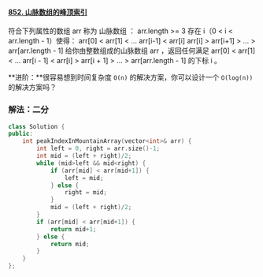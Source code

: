 #### [852. 山脉数组的峰顶索引](https://leetcode-cn.com/problems/peak-index-in-a-mountain-array/)

符合下列属性的数组 arr 称为 山脉数组 ：
arr.length >= 3
存在 i（0 < i < arr.length - 1）使得：
arr[0] < arr[1] < ... arr[i-1] < arr[i]
arr[i] > arr[i+1] > ... > arr[arr.length - 1]
给你由整数组成的山脉数组 arr ，返回任何满足 arr[0] < arr[1] < ... arr[i - 1] < arr[i] > arr[i + 1] > ... > arr[arr.length - 1] 的下标 i 。

**进阶：**很容易想到时间复杂度 `O(n)` 的解决方案，你可以设计一个 `O(log(n))` 的解决方案吗？



### 解法：二分

```cpp
class Solution {
public:
    int peakIndexInMountainArray(vector<int>& arr) {
        int left = 0, right = arr.size()-1;
        int mid = (left + right)/2;
        while (mid>left && mid<right) {
            if (arr[mid] < arr[mid+1]) {
                left = mid;
            } else {
                right = mid;
            }
            mid = (left + right)/2;
        }
        if (arr[mid] < arr[mid+1]) {
            return mid+1;
        } else {
            return mid;
        }
    }
};
```
